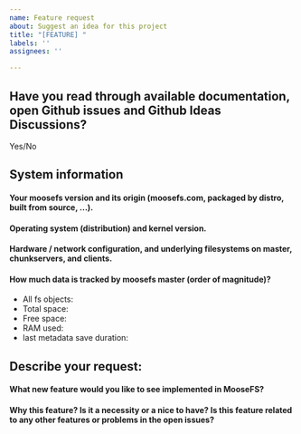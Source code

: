 ```yaml
---
name: Feature request
about: Suggest an idea for this project
title: "[FEATURE] "
labels: ''
assignees: ''

---
```


## Have you read through available documentation, open Github issues and Github Ideas Discussions?

Yes/No

## System information

#### Your moosefs version and its origin (moosefs.com, packaged by distro, built from source, ...).

#### Operating system (distribution) and kernel version.

#### Hardware / network configuration, and underlying filesystems on master, chunkservers, and clients.

#### How much data is tracked by moosefs master (order of magnitude)?

 - All fs objects:
 - Total space:
 - Free space:
 - RAM used:
 - last metadata save duration:

## Describe your request:

#### What new feature would you like to see implemented in MooseFS?

#### Why this feature? Is it a necessity or a nice to have? Is this feature related to any other features or problems in the open issues?
